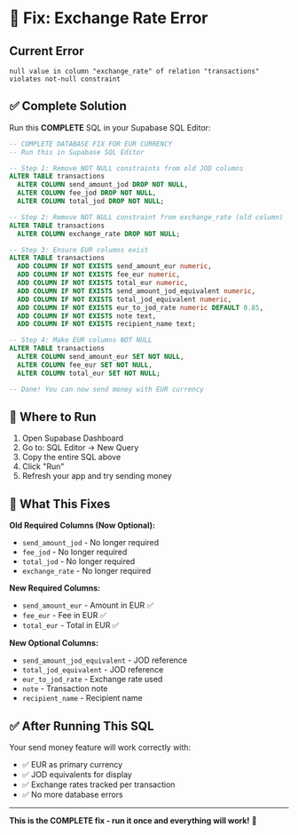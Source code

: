 # 🚨 Fix: Exchange Rate Error

## Current Error

```
null value in column "exchange_rate" of relation "transactions" 
violates not-null constraint
```

## ✅ Complete Solution

Run this **COMPLETE** SQL in your Supabase SQL Editor:

```sql
-- COMPLETE DATABASE FIX FOR EUR CURRENCY
-- Run this in Supabase SQL Editor

-- Step 1: Remove NOT NULL constraints from old JOD columns
ALTER TABLE transactions 
  ALTER COLUMN send_amount_jod DROP NOT NULL,
  ALTER COLUMN fee_jod DROP NOT NULL,
  ALTER COLUMN total_jod DROP NOT NULL;

-- Step 2: Remove NOT NULL constraint from exchange_rate (old column)
ALTER TABLE transactions 
  ALTER COLUMN exchange_rate DROP NOT NULL;

-- Step 3: Ensure EUR columns exist
ALTER TABLE transactions 
  ADD COLUMN IF NOT EXISTS send_amount_eur numeric,
  ADD COLUMN IF NOT EXISTS fee_eur numeric,
  ADD COLUMN IF NOT EXISTS total_eur numeric,
  ADD COLUMN IF NOT EXISTS send_amount_jod_equivalent numeric,
  ADD COLUMN IF NOT EXISTS total_jod_equivalent numeric,
  ADD COLUMN IF NOT EXISTS eur_to_jod_rate numeric DEFAULT 0.85,
  ADD COLUMN IF NOT EXISTS note text,
  ADD COLUMN IF NOT EXISTS recipient_name text;

-- Step 4: Make EUR columns NOT NULL
ALTER TABLE transactions 
  ALTER COLUMN send_amount_eur SET NOT NULL,
  ALTER COLUMN fee_eur SET NOT NULL,
  ALTER COLUMN total_eur SET NOT NULL;

-- Done! You can now send money with EUR currency
```

## 📍 Where to Run

1. Open Supabase Dashboard
2. Go to: SQL Editor → New Query
3. Copy the entire SQL above
4. Click "Run"
5. Refresh your app and try sending money

## 🎯 What This Fixes

**Old Required Columns (Now Optional):**
- `send_amount_jod` - No longer required
- `fee_jod` - No longer required
- `total_jod` - No longer required
- `exchange_rate` - No longer required

**New Required Columns:**
- `send_amount_eur` - Amount in EUR ✅
- `fee_eur` - Fee in EUR ✅
- `total_eur` - Total in EUR ✅

**New Optional Columns:**
- `send_amount_jod_equivalent` - JOD reference
- `total_jod_equivalent` - JOD reference
- `eur_to_jod_rate` - Exchange rate used
- `note` - Transaction note
- `recipient_name` - Recipient name

## ✅ After Running This SQL

Your send money feature will work correctly with:
- ✅ EUR as primary currency
- ✅ JOD equivalents for display
- ✅ Exchange rates tracked per transaction
- ✅ No more database errors

---

**This is the COMPLETE fix - run it once and everything will work!** 🚀

